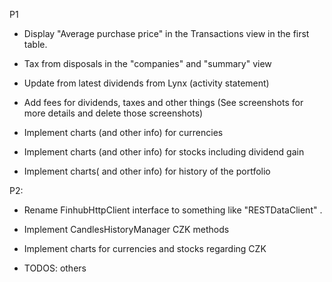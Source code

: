 P1

- Display "Average purchase price" in the Transactions view in the first table.

- Tax from disposals in the "companies" and "summary" view

- Update from latest dividends from Lynx (activity statement)

- Add fees for dividends, taxes and other things (See screenshots for more details and delete those screenshots)

- Implement charts (and other info) for currencies

- Implement charts (and other info) for stocks including dividend gain

- Implement charts( and other info) for history of the portfolio

P2: 

- Rename FinhubHttpClient interface to something like "RESTDataClient" . 

- Implement CandlesHistoryManager CZK methods

- Implement charts for currencies and stocks regarding CZK

- TODOS: others
 
